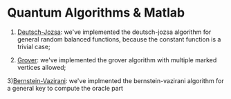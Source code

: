 # Quantum Algorithms & Matlab
 
1) [Deutsch-Jozsa](https://github.com/qwchagas/quantum_algorithms_matlab/tree/master/deutsch-jozsa): we've implemented the deutsch-jozsa algorithm for general random balanced functions, because the constant function is a trivial case;

2) [Grover](https://github.com/qwchagas/quantum_algorithms_matlab/tree/master/grover): we've implemented the grover algorithm with multiple marked vertices allowed;

3)[Bernstein-Vazirani](https://github.com/qwchagas/quantum_algorithms_matlab/tree/master/bernstein-vazirani): we've implmented the bernstein-vazirani algorithm for a general key to compute the oracle part
